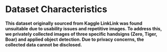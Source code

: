 # Dataset Characteristics

**This dataset originally sourced from Kaggle LinkLink was found unsuitable due to usability issues and repetitive images. To address this, we privately collected images of three specific handsigns (Zero, Tiger, Boar) and applied object detection. Due to privacy concerns, the collected data cannot be disclosed.**

